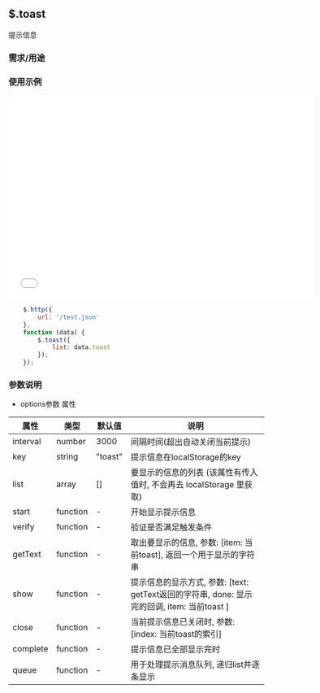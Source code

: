 ## $.toast
提示信息

### 需求/用途

### 使用示例

<div class="iframe-box" style="padding-bottom: 400px;position: relative; z-index: 99999;">
<iframe src="html/toast.html#toast" style="border: 0;width: 100%;min-width: 600px;min-height: 400px; position: absolute;"></iframe>
</div>

``` js
    $.http({
        url: '/test.json'
    },
    function (data) {
        $.toast({
            list: data.toast
        });
    });
```

### 参数说明

 - options参数 属性

|属性|类型|默认值|说明|
|--|--|--|--|
| interval | number | 3000 | 间隔时间(超出自动关闭当前提示) |
| key | string | "toast" | 提示信息在localStorage的key |
| list | array | [] | 要显示的信息的列表 (该属性有传入值时, 不会再去 localStorage 里获取) |
| start | function | - | 开始显示提示信息 |
| verify | function | - | 验证是否满足触发条件 |
| getText | function | - | 取出要显示的信息, 参数: [item: 当前toast], 返回一个用于显示的字符串 |
| show | function | - | 提示信息的显示方式, 参数: [text: getText返回的字符串, done: 显示完的回调, item: 当前toast ] |
| close | function | - | 当前提示信息已关闭时, 参数: [index: 当前toast的索引] |
| complete | function | - | 提示信息已全部显示完时 |
| queue | function | - | 用于处理提示消息队列, 递归list并逐条显示 |


